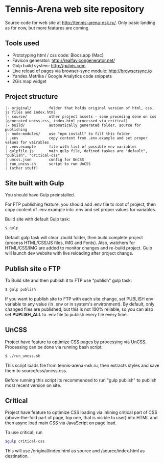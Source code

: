 # Tennis-Arena web site repository

Source code for web site at http://tennis-arena-nsk.ru/. Only basic landing as for now, but more features are coming. 

## Tools used

* Prototyping html / css code: Blocs.app (Mac)
* Favicon generator: http://realfavicongenerator.net/
* Gulp build system: http://gulpjs.com
* Live reload of pages via browser-sync module: http://browsersync.io
* Yandex.Metrika / Google Analytics code snippets
* 2Gis map widget

## Project structure

    |- original/        folder that holds original version of html, css, js files and index.html
    |- source/          other project assets - some procesing done on css (generated uncss.css, index.html processed via critical)
    |- build/           automatically generated folder, source for publishing
    |- node-modules/    use "npm install" to fill this folder
    | .env              copy content from .env.example and set proper values for vairables
    | .env.example      file with list of possible env variables
    | gulpfile.js       main gulp file, defined taskes are "default", "publish", "critical-css"
    | uncss.json        config for UnCSS
    | run_uncss.sh      script to run UnCSS
    | (other stuff)

## Site built with Gulp

You should have Gulp preinstalled. 

For FTP publishing feature, you should add .env file to root of project, then copy content of .env.example into .env and set proper values for variables.

Build site with default Gulp task:

```bash
$ gulp
```

Default gulp task will clear ./build folder, then build complete project (process HTML/CSS/JS files, IMG and Fonts).
Also, watchers for HTML/CSS/IMG are added to monitor changes and re-build project. Gulp will launch dev website with live reloading after project change. 


## Publish site o FTP

To Build site and then publish it to FTP use "publish" gulp task:

```bash
$ gulp publish
```

If you want to publish site to FTP with each site change, set PUBLISH env variable to any value (in .env or in system's environment). By default, only changed files are published, but this is not 100% reliable, so you can also set **PUPLISH_ALL** to .env file to publish every file every time.

## UnCSS

Project have feature to optimize CSS pages by processing via UnCSS. Processing can be done
via running bash script:

```bash
$ ./run_uncss.sh
```

This script loads file from tennis-arena-nsk.ru, then extracts styles and save them to source/css/uncss.css.

Before running this script its recommended to run "gulp publish" to publish most recent version on site.

## Critical

Project have feature to optimize CSS loading via inlining critical part of CSS (above-the-fold part of page,
top one, that is visible to user) into HTML and then async load main CSS via JavaScript on page load.

To use critical, run

```bash
$gulp critical-css
```

This will use /original/index.html as source and /source/index.html as destination.
